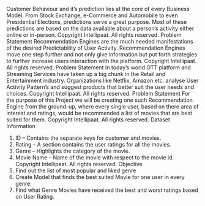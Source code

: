 Customer Behaviour and it’s prediction lies
at the core of every Business Model. From
Stock Exchange, e-Commerce and
Automobile to even Presidential Elections,
predictions serve a great purpose. Most of
these predictions are based on the data
available about a person’s activity either
online or in-person.
Copyright Intellipaat. All rights reserved.
Problem Statement
Recommendation Engines are the much
needed manifestations of the desired
Predictability of User Activity.
Recommendation Engines move one step
further and not only give information but
put forth strategies to further increase users
interaction with the platform.
Copyright Intellipaat. All rights reserved.
Problem Statement
In today’s world OTT platform and Streaming
Services have taken up a big chunk in the
Retail and Entertainment industry.
Organizations like Netflix, Amazon etc.
analyse User Activity Pattern’s and suggest
products that better suit the user needs and
choices.
Copyright Intellipaat. All rights reserved.
Problem Statement
For the purpose of this Project we will be
creating one such Recommendation Engine
from the ground-up, where every single user,
based on there area of interest and ratings,
would be recommended a list of movies that
are best suited for them.
Copyright Intellipaat. All rights reserved.
Dataset Information
1. ID – Contains the separate keys for
customer and movies.
2. Rating – A section contains the user
ratings for all the movies.
3. Genre – Highlights the category of the
movie.
4. Movie Name – Name of the movie with
respect to the movie id.
Copyright Intellipaat. All rights reserved.
Objective
1. Find out the list of most popular and liked genre
2. Create Model that finds the best suited Movie for one
user in every genre.
3. Find what Genre Movies have received the best and
worst ratings based on User Rating.
